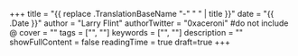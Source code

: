 +++
title = "{{ replace .TranslationBaseName "-" " " | title }}"
date = "{{ .Date }}"
author = "Larry Flint"
authorTwitter = "0xaceroni" #do not include @
cover = ""
tags = ["", ""]
keywords = ["", ""]
description = ""
showFullContent = false
readingTime = true
draft=true
+++